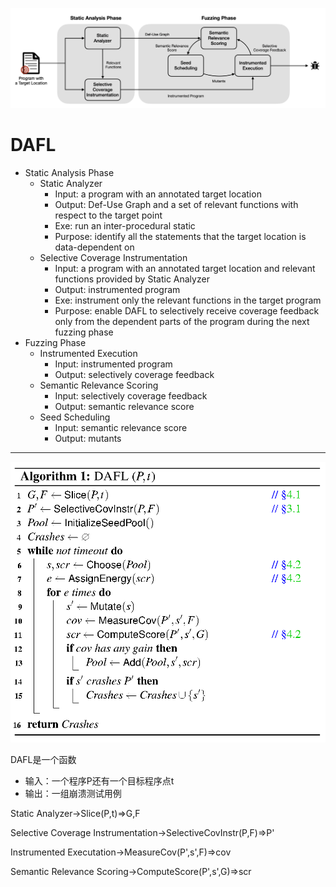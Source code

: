 ![1733272733641](image/DAFL/1733272733641.png)

# DAFL

* Static Analysis Phase
  * Static Analyzer
    * Input: a program with an annotated target location
    * Output: Def-Use Graph and a set of relevant functions with respect to the target point
    * Exe: run an inter-procedural static
    * Purpose: identify all the statements that the target location is data-dependent on
  * Selective Coverage Instrumentation
    * Input: a program with an annotated target location and relevant functions provided by Static Analyzer
    * Output: instrumented program
    * Exe: instrument only the relevant functions in the target program
    * Purpose: enable DAFL to selectively receive coverage feedback only from the dependent parts of the program during the next fuzzing phase
* Fuzzing Phase
  * Instrumented Execution
    * Input: instrumented program
    * Output: selectively coverage feedback
  * Semantic Relevance Scoring
    * Input: selectively coverage feedback
    * Output: semantic relevance score
  * Seed Scheduling
    * Input: semantic relevance score
    * Output: mutants

---

![1733275734663](image/0-DAFL/1733275734663.png)

DAFL是一个函数

* 输入：一个程序P还有一个目标程序点t
* 输出：一组崩溃测试用例

Static Analyzer->Slice(P,t)=>G,F

Selective Coverage Instrumentation->SelectiveCovInstr(P,F)=>P'

Instrumented Executation->MeasureCov(P',s',F)=>cov

Semantic Relevance Scoring->ComputeScore(P',s',G)=>scr
